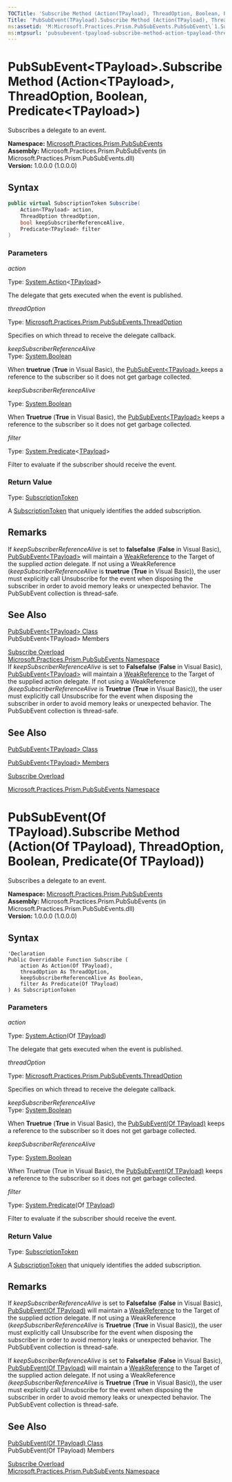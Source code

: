 ```yaml
---
TOCTitle: 'Subscribe Method (Action(TPayload), ThreadOption, Boolean, Predicate(TPayload))'
Title: 'PubSubEvent(TPayload).Subscribe Method (Action(TPayload), ThreadOption, Boolean, Predicate(TPayload)) (Microsoft.Practices.Prism.PubSubEvents)'
ms:assetid: 'M:Microsoft.Practices.Prism.PubSubEvents.PubSubEvent\`1.Subscribe(System.Action{\`0},Microsoft.Practices.Prism.PubSubEvents.ThreadOption,System.Boolean,System.Predicate{\`0})'
ms:mtpsurl: 'pubsubevent-tpayload-subscribe-method-action-tpayload-threadoption-boolean-predicate-tpayload-mspp-pubsubevents.md'
---
```


# PubSubEvent&lt;TPayload&gt;.Subscribe Method (Action&lt;TPayload&gt;, ThreadOption, Boolean, Predicate&lt;TPayload&gt;)

Subscribes a delegate to an event.

**Namespace:** [Microsoft.Practices.Prism.PubSubEvents](/patterns-practices/reference/mspp-mvvm-namespace)<br/>
**Assembly:** Microsoft.Practices.Prism.PubSubEvents (in Microsoft.Practices.Prism.PubSubEvents.dll) <br/>
**Version:** 1.0.0.0 (1.0.0.0)

## Syntax

```C#
public virtual SubscriptionToken Subscribe(
	Action<TPayload> action,
	ThreadOption threadOption,
	bool keepSubscriberReferenceAlive,
	Predicate<TPayload> filter
)
```

### Parameters

*action*  

Type: [System.Action](http://msdn.microsoft.com/en-us/library/018hxwa8)&lt;[TPayload](/patterns-practices/reference/mspp-mvvm-namespace.pubsubevent)&gt;

The delegate that gets executed when the event is published.

*threadOption*

Type: [Microsoft.Practices.Prism.PubSubEvents.ThreadOption](/patterns-practices/reference/mspp-mvvm-namespace.threadoption)

Specifies on which thread to receive the delegate callback.

*keepSubscriberReferenceAlive*  
Type: [System.Boolean](http://msdn.microsoft.com/en-us/library/a28wyd50)

When **truetrue** (**True** in Visual Basic), the [PubSubEvent&lt;TPayload&gt; ](/patterns-practices/reference/mspp-mvvm-namespace.pubsubevent) keeps a reference to the subscriber so it does not get garbage collected.

*keepSubscriberReferenceAlive*
  
Type: [System.Boolean](http://msdn.microsoft.com/en-us/library/a28wyd50)

When **Truetrue** (**True** in Visual Basic), the [PubSubEvent&lt;TPayload&gt;](/patterns-practices/reference/mspp-mvvm-namespace.pubsubevent) keeps a reference to the subscriber so it does not get garbage collected.

*filter*
  
Type: [System.Predicate](http://msdn.microsoft.com/en-us/library/bfcke1bz)&lt;[TPayload](/patterns-practices/reference/mspp-mvvm-namespace.pubsubevent)&gt;

Filter to evaluate if the subscriber should receive the event.

### Return Value

Type: [SubscriptionToken](/patterns-practices/reference/mspp-mvvm-namespace.subscriptiontoken)

A [SubscriptionToken](/patterns-practices/reference/mspp-mvvm-namespace.subscriptiontoken) that uniquely identifies the added subscription.

## Remarks

 If *keepSubscriberReferenceAlive* is set to **falsefalse** (**False** in Visual Basic), [PubSubEvent&lt;TPayload&gt;](/patterns-practices/reference/mspp-mvvm-namespace.pubsubevent) will maintain a [WeakReference](http://msdn.microsoft.com/en-us/library/hbh8w2zd) to the Target of the supplied *action* delegate. If not using a WeakReference (*keepSubscriberReferenceAlive* is **truetrue** (**True** in Visual Basic)), the user must explicitly call Unsubscribe for the event when disposing the subscriber in order to avoid memory leaks or unexpected behavior. The PubSubEvent collection is thread-safe.

## See Also

[PubSubEvent&lt;TPayload&gt; Class](/patterns-practices/reference/mspp-mvvm-namespace.pubsubevent)<br/>
PubSubEvent&lt;TPayload&gt; Members

[Subscribe Overload](/patterns-practices/reference/pubsubevent-tpayload-subscribe-method-mspp-pubsubevents)<br/>
[Microsoft.Practices.Prism.PubSubEvents Namespace](/patterns-practices/reference/mspp-mvvm-namespace)<br/>
If *keepSubscriberReferenceAlive* is set to **Falsefalse** (**False** in Visual Basic), [PubSubEvent&lt;TPayload&gt;](https://review.docs.microsoft.com/en-us/patterns-practices/reference/mspp-mvvm-namespace.pubsubevent) will maintain a [WeakReference](http://msdn2.microsoft.com/en-us/library/hbh8w2zd) to the Target of the supplied action delegate. If not using a WeakReference *(keepSubscriberReferenceAlive* is **Truetrue** (**True** in Visual Basic)), the user must explicitly call Unsubscribe for the event when disposing the subscriber in order to avoid memory leaks or unexpected behavior. The PubSubEvent collection is thread-safe.

## See Also

[PubSubEvent&lt;TPayload&gt; Class](/patterns-practices/reference/mspp-mvvm-namespace.pubsubevent)

[PubSubEvent&lt;TPayload&gt; Members](https://msdn.microsoft.com/allmembers.t:microsoft.practices.prism.pubsubevents.pubsubevent)

[Subscribe Overload](https://msdn.microsoft.com/overload:microsoft.practices.prism.pubsubevents.pubsubevent.subscribe)

[Microsoft.Practices.Prism.PubSubEvents Namespace](/patterns-practices/reference/mspp-mvvm-namespace)

# PubSubEvent(Of TPayload).Subscribe Method (Action(Of TPayload), ThreadOption, Boolean, Predicate(Of TPayload))

Subscribes a delegate to an event.

**Namespace:** [Microsoft.Practices.Prism.PubSubEvents](/patterns-practices/reference/mspp-mvvm-namespace)<br/>
**Assembly:** Microsoft.Practices.Prism.PubSubEvents (in Microsoft.Practices.Prism.PubSubEvents.dll) <br/>
**Version:** 1.0.0.0 (1.0.0.0)

## Syntax

```VB
'Declaration
Public Overridable Function Subscribe ( 
	action As Action(Of TPayload),
	threadOption As ThreadOption,
	keepSubscriberReferenceAlive As Boolean,
	filter As Predicate(Of TPayload)
) As SubscriptionToken
```

### Parameters
*action* 
 
Type: [System.Action](http://msdn.microsoft.com/en-us/library/018hxwa8)(Of [TPayload](/patterns-practices/reference/mspp-mvvm-namespace.pubsubevent))

The delegate that gets executed when the event is published.

*threadOption*

Type: [Microsoft.Practices.Prism.PubSubEvents.ThreadOption](/patterns-practices/reference/mspp-mvvm-namespace.threadoption)

Specifies on which thread to receive the delegate callback.

*keepSubscriberReferenceAlive*  
Type: [System.Boolean](http://msdn.microsoft.com/en-us/library/a28wyd50)

When **Truetrue** (**True** in Visual Basic), the [PubSubEvent(Of TPayload)](/patterns-practices/reference/mspp-mvvm-namespace.pubsubevent) keeps a reference to the subscriber so it does not get garbage collected.

*keepSubscriberReferenceAlive*
  
Type: [System.Boolean](http://msdn.microsoft.com/en-us/library/a28wyd50)

When Truetrue (True in Visual Basic), the [PubSubEvent(Of TPayload)](/patterns-practices/reference/mspp-mvvm-namespace.pubsubevent) keeps a reference to the subscriber so it does not get garbage collected.

*filter*  

Type: [System.Predicate](http://msdn.microsoft.com/en-us/library/bfcke1bz)(Of [TPayload](/patterns-practices/reference/mspp-mvvm-namespace.pubsubevent))

Filter to evaluate if the subscriber should receive the event.

### Return Value

Type: [SubscriptionToken](/patterns-practices/reference/mspp-mvvm-namespace.subscriptiontoken)

A [SubscriptionToken](/patterns-practices/reference/mspp-mvvm-namespace.subscriptiontoken) that uniquely identifies the added subscription.

## Remarks


If *keepSubscriberReferenceAlive* is set to **Falsefalse** (**False** in Visual Basic), [PubSubEvent(Of TPayload)](/patterns-practices/reference/mspp-mvvm-namespace.pubsubevent) will maintain a [WeakReference](http://msdn.microsoft.com/en-us/library/hbh8w2zd) to the Target of the supplied *action* delegate. If not using a WeakReference (*keepSubscriberReferenceAlive* is **Truetrue** (**True** in Visual Basic)), the user must explicitly call Unsubscribe for the event when disposing the subscriber in order to avoid memory leaks or unexpected behavior. The PubSubEvent collection is thread-safe.

If *keepSubscriberReferenceAlive* is set to **Falsefalse** (**False** in Visual Basic), [PubSubEvent(Of TPayload)](https://review.docs.microsoft.com/en-us/patterns-practices/reference/mspp-mvvm-namespace.pubsubevent) will maintain a [WeakReference](http://msdn2.microsoft.com/en-us/library/hbh8w2zd) to the Target of the supplied action delegate. If not using a WeakReference *(keepSubscriberReferenceAlive* is **Truetrue** (**True** in Visual Basic)), the user must explicitly call Unsubscribe for the event when disposing the subscriber in order to avoid memory leaks or unexpected behavior. The PubSubEvent collection is thread-safe.

## See Also

[PubSubEvent(Of TPayload) Class](/patterns-practices/reference/mspp-mvvm-namespace.pubsubevent)<br/>
PubSubEvent(Of TPayload) Members

[Subscribe Overload](/patterns-practices/reference/pubsubevent-tpayload-subscribe-method-mspp-pubsubevents)<br/>
[Microsoft.Practices.Prism.PubSubEvents Namespace](/patterns-practices/reference/mspp-mvvm-namespace)